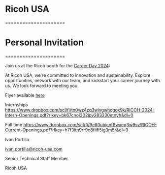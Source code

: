 # Ricoh USA

=====================
# Personal Invitation 
=====================
 
Join us at the Ricoh booth for the [Career Day 2024](https://www.mines.edu/careers/career-days/):

 
At Ricoh USA, we're committed to innovation and sustainability. Explore opportunities, network with our team, and kickstart your career journey with us. We look forward to meeting you.
 
 
Flyer available [here](https://www.dropbox.com/scl/fo/gpesm3va8pel6pbthra0s/h?rlkey=276fy8p1pvqorxsr9xk3p46nb&dl=0)

 
Internships
https://www.dropbox.com/scl/fi/tn0wz4zq3wivgwhcgox9k/RICOH-2024-Intern-Openings.pdf?rlkey=bk67cnoj302jpv283230etnyh&dl=0
 
Full time
https://www.dropbox.com/scl/fi/9elf0ubicnt8wxeq3w9sv/RICOH-Current-Openings.pdf?rlkey=h7f3itn9rr9o8fiifi5ig3m5r&dl=0


Ivan Portilla

ivan.portilla@ricoh-usa.com

Senior Technical Staff Member

Ricoh USA
 
